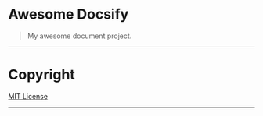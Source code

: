 # Awesome Docsify

> My awesome document project.

-----

# Copyright

[MIT License](license.md)

-----



